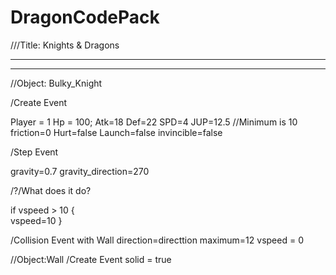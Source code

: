 # DragonCodePack
<html>
<head>

///Title: Knights & Dragons

---------------------------------------------------------------------------------------------------------------------------------------------
---------------------------------------------------------------------------------------------------------------------------------------------

//Object: Bulky_Knight

/Create Event

Player = 1
Hp = 100;
Atk=18
Def=22
SPD=4
JUP=12.5 //Minimum is 10
friction=0
Hurt=false
Launch=false
invincible=false

/Step Event

gravity=0.7
gravity_direction=270

/?/What does it do?

if vspeed > 10
{                          
vspeed=10
}

/Collision Event with Wall
direction=directtion
maximum=12
vspeed = 0
</head>

<body>
<p>//Object:Wall
/Create Event
solid = true</p>
</body>
</html>
